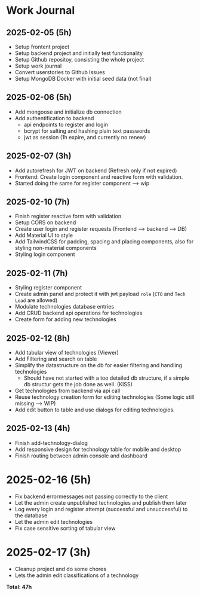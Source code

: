 # Work Journal

## 2025-02-05 (5h)

- Setup frontent project
- Setup backend project and initially test functionality
- Setup Github repositoy, consisting the whole project
- Setup work journal
- Convert userstories to Github Issues
- Setup MongoDB Docker with initial seed data (not final)

## 2025-02-06 (5h)

- Add mongoose and initialize db connection
- Add authentification to backend
  - api endpoints to register and login
  - bcrypt for salting and hashing plain text passwords
  - jwt as session (1h expire, and currently no renew)

## 2025-02-07 (3h)

- Add autorefresh for JWT on backend (Refresh only if not expired)
- Frontend: Create login component and reactive form with validation.
- Started doing the same for register component --> wip

## 2025-02-10 (7h)

- Finish register reactive form with validation
- Setup CORS on backend
- Create user login and register requests (Frontend --> backend --> DB)
- Add Material UI to style
- Add TailwindCSS for padding, spacing and placing components, also for styling non-material components
- Styling login component

## 2025-02-11 (7h)

- Styling register component
- Create admin panel and protect it with jwt payload `role` (`CTO` and `Tech Lead` are allowed)
- Modulate technologies database entries
- Add CRUD backend api operations for technologies
- Create form for adding new technologies

## 2025-02-12 (8h)

- Add tabular view of technologies (Viewer)
- Add Filtering and search on table
- Simplify the datastructure on the db for easier filtering and handling technologies
  - Should have not started with a too detailed db structure, if a simple db structur gets the job done as well. (KISS)
- Get technologies from backend via api call
- Reuse technology creation form for editing technologies (Some logic still missing --> WIP)
- Add edit button to table and use dialogs for editing technologies.

## 2025-02-13 (4h)

- Finish add-technology-dialog
- Add responsive design for technology table for mobile and desktop
- Finish routing between admin console and dashboard

# 2025-02-16 (5h)

- Fix backend errormessages not passing correctly to the client
- Let the admin create unpublished technologies and publish them later
- Log every login and register attempt (successful and unsuccessful) to the database
- Let the admin edit technologies
- Fix case sensitive sorting of tabular view

# 2025-02-17 (3h)

- Cleanup project and do some chores
- Lets the admin edit classifications of a technology

**Total: 47h**
